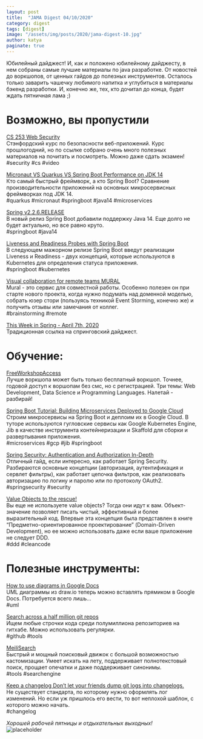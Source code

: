 ```yaml
---
layout: post
title:  "JAMA Digest 04/10/2020"
category: digest
tags: [digest]
image: "/assets/img/posts/2020/jama-digest-10.jpg"
author: katya
paginate: true
---
```

Юбилейный дайджест! И, как и положено юбилейному дайджесту, в нем собраны самые лучшие материалы по java разработке.
От новостей до воркшопов, от ценных гайдов до полезных инструментов. Осталось только заварить чашечку любимого напитка и углубиться в материалы бэкенд разработки.
И, конечно же, тех, кто дочитал до конца, будет ждать пятничная лама ;)  

# Возможно, вы пропустили
 
[CS 253 Web Security](https://web.stanford.edu/class/cs253/)  
Стэнфордский курс по безопасности веб-приложений. Курс прошлогодний, но по ссылке собрано очень много полезных материалов на почитать и посмотреть.
Можно даже сдать экзамен!  
#security #cs #video  

[Micronaut VS Quarkus VS Spring Boot Performance on JDK 14](https://objectcomputing.com/news/2020/04/07/micronaut-vs-quarkus-vs-spring-boot-performance-jdk-14)   
Кто самый быстрый фреймворк, а кто Spring Boot? Сравнение производительности приложений на основных микросервисных фреймворках под JDK 14.  
#quarkus #micronaut #springboot #java14 #microservices  

[Spring v2.2.6.RELEASE](https://github.com/spring-projects/spring-boot/releases/tag/v2.2.6.RELEASE)  
В новый релиз Spring Boot добавили поддержку Java 14. Еще долго не будет актуально, но все равно круто.  
#springboot #java14  

[Liveness and Readiness Probes with Spring Boot](https://spring.io/blog/2020/03/25/liveness-and-readiness-probes-with-spring-boot)  
В следующем мажорном релизе Spring Boot введут реализации Liveness и Readiness - двух концепций, которые используются в Kubernetes для определения статуса приложения.   
#springboot #kubernetes  

[Visual collaboration for remote teams MURAL](https://mural.co/)      
Mural - это сервис для совместной работы. Особенно полезен он при старте нового проекта, когда нужно подумать над доменной моделью, 
собрать юзер стори (пользуясь техникой Event Storming, конечно же) и получить отзывы или замечания от коллег.  
#brainstorming #remote  

[This Week in Spring - April 7th, 2020](https://spring.io/blog/2020/04/07/this-week-in-spring-april-7th-2020)  
Традиционная ссылка на спринговский дайджест. 

# Обучение:

[FreeWorkshopAccess](https://courses.packtpub.com/pages/free)  
Лучше воркшопа может быть только бесплатный воркшоп. Точнее, годовой доступ к воршопам без смс, но с регистрацией. 
Три темы: Web Development, Data Science и Programming Languages. Налетай - разбирай!  

[Spring Boot Tutorial: Building Microservices Deployed to Google Cloud](https://www.infoq.com/articles/spring-boot-tutorial/)  
Строим микросервисы на Spring Boot и деплоим их в Google Cloud. В туторе используются гугловские сервисы как Google Kubernetes Engine,
Jib в качестве инструмента контейнеризации и Skaffold для сборки и развертывания приложения.  
#microservices #gcp #jib #springboot  

[Spring Security: Authentication and Authorization In-Depth](https://www.marcobehler.com/guides/spring-security)  
Отличный гайд, если интересно, как работает Spring Security. Разбираются основные концепции (авторизация, аутентификация и сервлет фильтры), 
как работает цепочка фильтров, как реализовать авторизацию по логину и паролю или по протоколу OAuth2.  
#springsecurity #security  

[Value Objects to the rescue!](https://medium.com/swlh/value-objects-to-the-rescue-28c563ad97c6)  
Вы еще не используете value objects? Тогда они идут к вам. Объект-значение позволяет писать чистый, эффективный и более выразительный код. 
Впервые эта концепция была представлен в книге “Предметно-ориентированное проектирование” (Domain-Driven Development), 
но ее можно использовать даже если ваше приложение не следует DDD.  
#ddd #cleancode  

# Полезные инструменты:

[How to use diagrams in Google Docs](https://www.diagrams.net/blog/diagrams-google-docs.html)  
UML диаграммы из draw.io теперь можно вставлять прямиком в Google Docs. Потребуется всего лишь…   
#uml

[Search across a half million git repos](https://grep.app/)  
Ищем любые строчки кода среди полумиллиона репозиториев на гитхабе. Можно использовать регулярки.  
#github #tools    

[MeiliSearch](https://github.com/meilisearch/MeiliSearch)  
Быстрый и мощный поисковый движок с большой возможностью кастомизации. Умеет искать на лету, 
поддерживает полнотекстовый поиск, прощает опечатки и даже поддерживает синонимы.  
#tools #searchengine

[Keep a changelog Don’t let your friends dump git logs into changelogs.](https://keepachangelog.com/en/1.0.0/)  
Не существует стандарта, по которому нужно оформлять лог изменений. Но если уж пришлось его вести, то вот неплохой шаблон, с которого можно начать.  
#changelog    
    
*Хорошей рабочей пятницы и отдыхательных выходных!*  
![placeholder](https://media.giphy.com/media/lMC3CNFmxmlNo7TmeP/giphy.gif)



